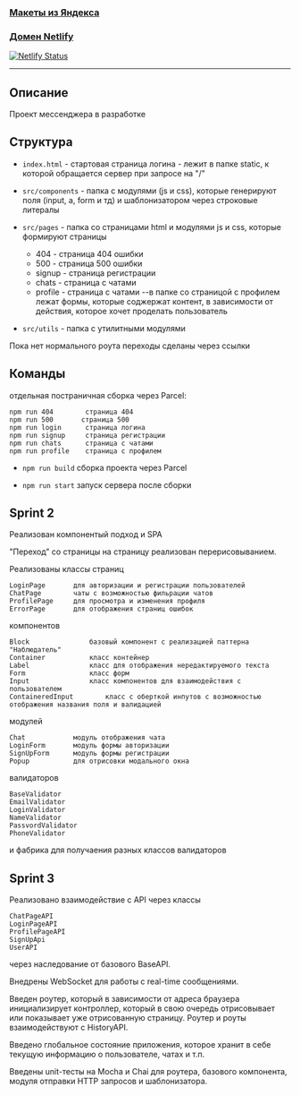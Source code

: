 ### [Макеты из Яндекса](https://www.figma.com/file/24EUnEHGEDNLdOcxg7ULwV/Chat)

### [Домен Netlify](https://praktikum-yandex-messager.netlify.app/)
[![Netlify Status](https://api.netlify.com/api/v1/badges/b312c718-fcdf-4343-8af9-f6acc12b1a78/deploy-status)](https://app.netlify.com/sites/praktikum-yandex-messager/deploys)

---

## Описание

Проект мессенджера в разработке

## Структура

- `index.html` - стартовая страница логина - лежит в папке static, к которой обращается сервер при запросе на "/"

- `src/components` - папка с модулями (js и css), которые генерируют поля (input, a, form и тд) и шаблонизатором через строковые литералы
- `src/pages` - папка со страницами html и модулями js и css, которые формируют страницы
	- 404 - страница 404 ошибки
	- 500 - страница 500 ошибки
	- signup - страница регистрации
	- chats - страница с чатами
	- profile - страница с чатами
    --в папке со страницой с профилем лежат формы, которые соджержат контент, в зависимости от действия, которое хочет проделать пользователь
- `src/utils` - папка с утилитными модулями

Пока нет нормального роута переходы сделаны через ссылки

## Команды

отдельная постраничная сборка через Parcel:

	npm run 404        страница 404
	npm run 500       страница 500
	npm run login      страница логина
	npm run signup     страница регистрации
	npm run chats      страница с чатами
	npm run profile    страница с профилем

- `npm run build`        сборка проекта через Parcel

- `npm run start`       запуск сервера после сборки


## Sprint 2

Реализован компонентый подход и SPA

"Переход" со страницы на страницу реализован перерисовыванием.

Реализованы классы страниц

	LoginPage 		для авторизации и регистрации пользователей
	ChatPage		чаты с возможностью фильрации чатов
	ProfilePage		для просмотра и изменения профиля
	ErrorPage		для отображения страниц ошибок

компонентов

	Block 				базовый компонент с реализацией паттерна "Наблюдатель"
	Container			класс контейнер
	Label				класс для отображения нередактируемого текста
	Form				класс форм
	Input				класс компонентов для взаимодействия с пользователем
	ContaineredInput		класс с оберткой инпутов с возможностью отображения названия поля и валидацией

модулей

	Chat			модуль отображения чата
	LoginForm		модуль формы авторизации
	SignUpForm		модуль формы регистрации
	Popup			для отрисовки модального окна

валидаторов

	BaseValidator	
	EmailValidator
	LoginValidator
	NameValidator
	PassvordValidator
	PhoneValidator

и фабрика для получаения разных классов валидаторов


## Sprint 3

Реализовано взаимодействие с API через классы

	ChatPageAPI
	LoginPageAPI
	ProfilePageAPI
	SignUpApi
	UserAPI

через наследование от базового BaseAPI.

Внедрены WebSocket для работы с real-time сообщениями.

Введен роутер, который в зависимости от адреса браузера инициализирует контроллер, который в свою очередь отрисовывает
или показывает уже отрисованную страницу.
Роутер и роуты взаимодействуют с HistoryAPI.

Введено глобальное состояние приложения, которое хранит в себе текущую информацию о пользователе,
чатах и т.п.

Введены unit-тесты на Mocha и Chai для роутера, базового компонента, модуля отправки HTTP запросов и шаблонизатора.

